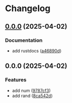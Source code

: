 # Changelog

## [0.0.0](https://github.com/c12i/rp-test/compare/rp-test-v0.0.0...rp-test-v0.0.0) (2025-04-02)


### Documentation

* add rustdocs ([a46890d](https://github.com/c12i/rp-test/commit/a46890d4304ef485efbcb8313402cad64212a7ce))

## 0.0.0 (2025-04-02)


### Features

* add num ([9787cf3](https://github.com/c12i/rp-test/commit/9787cf3ac99e27616c24053240f2e473ef594e75))
* add rand ([8ca542d](https://github.com/c12i/rp-test/commit/8ca542d9ff86c1296a4a8898fd7d305243e978cb))
